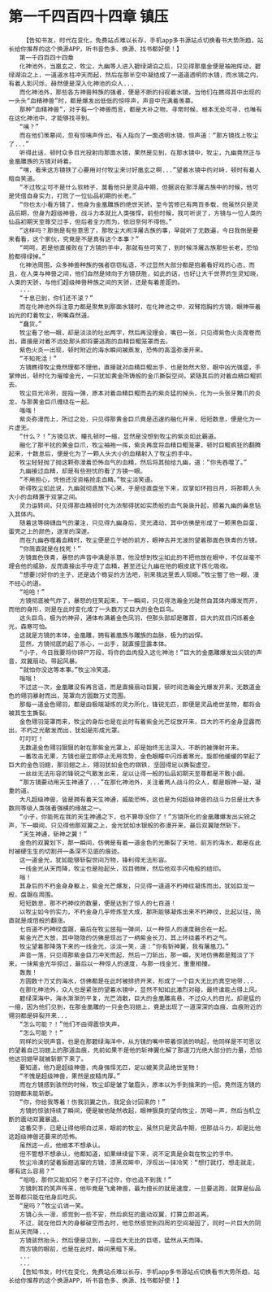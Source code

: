 # 第一千四百四十四章 镇压
        【告知书友，时代在变化，免费站点难以长存，手机app多书源站点切换看书大势所趋，站长给你推荐的这个换源APP，听书音色多、换源、找书都好使！】
       第一千四百四十四章
       化神池外，当凰玄之，牧尘，九幽等人进入碧绿湖泊之后，只见得那凰金便是袖袍挥动，碧绿湖泊之上，一道道水柱冲天而起，然后在那半空中凝结成了一道道透明的水镜，而水镜之内，有着人影闪烁，赫然便是深入化神池的众人...
       而化神池外，那些各方神兽种族的强者，便是不断的扫视着水镜，当他们在瞧得其中出现的一头头“血精神兽”时，都是爆发出低低的惊呼声，声音中充满着羡慕。
       那种“血精神兽”，对于每一个神兽而言，都是大补之物，寻常时候，根本无处可寻，也唯有在这化神池中，才能够找寻到。
       “咦？”
       而在他们羡慕间，忽有惊咦声传出，有人指向了一面透明水镜，惊声道：“那方镜找上牧尘了...”
       听得此话，顿时众多目光投射向那面水镜，果然是见到，在那水镜中，牧尘，九幽竟然正与金凰雕族的方镜对峙着。
       “嘿，看来这方镜铁了心要用对付牧尘来讨好凰玄之啊...”望着水镜中的对峙，顿时有着人暗自笑道。
       “不过牧尘可不是什么软柿子，莫看他只是灵品中期，但据说在那浮屠古族中的时候，他可是凭借自身实力，打败了一位仙品初期的长老。”
       “你也太小看方镜了，他身为金凰雕族的绝世天骄，至今苦修已有两百多载，他虽然只是灵品后期，但身为超级神兽，战斗力本就比人类强悍，前些时候，我可听说了，方镜与一位人类的仙品初期天至尊交过手，但后者全力而为，依旧奈何不得他。”
       “这样吗？那倒是有些意思了，那牧尘大闹浮屠古族的事，早就听了无数遍，今日我倒是要来看看，这个家伙，究竟是不是真有这个本事？”
       “呵呵，若是他直接败在了方镜的手中，那就有些可笑了，到时候浮屠古族那些长老，恐怕脸都得绿掉。”
       化神池周围，众多神兽种族的强者窃窃私语，不过显然大部分都是抱着看好戏的心态，而且，在人类与神兽之间，他们自然是倾向于方镜获胜，如此的话，也好让大千世界的生灵知晓，人类的天骄，与他们超级神兽种族之间的天骄，还是有着差距的。
       ...
       “十息已到，你们还不滚？”
       而在化神池外将注意力都是聚焦到那面水镜时，在化神池之中，双臂抱胸的方镜，眼神带着凶光的盯着牧尘，咧嘴森然道。
       “蠢货。”
       牧尘看了他一眼，却是淡淡的吐出两字，然后再没理会，嘴巴一张，只见得紫色火炎席卷而出，直接是对着不远处那头即将要逃跑的血精巨鲲笼罩而去。
       紫色火炎一出现，顿时附近的海水瞬间被蒸发，恐怖的高温弥漫开来。
       “不知死活！”
       方镜瞧得牧尘竟然理都不理他，直接就对血精巨鲲出手，也是勃然大怒，眼中凶光强盛，手掌伸出，顿时化为璀璨金光，一只犹如黄金所铸般的金爪撕裂空间，紧随其后的对着血精巨鲲抓去。
       牧尘目光冷冽，屈指一弹，原本对着血精巨鲲而去的紫炎猛的掉头，化为一头张牙舞爪的炎龙，与那黄金巨爪缠绕在一起。
       嗤嗤！
       紫炎弥漫而上，所过之处，只见得那黄金巨爪竟是迅速的融化开来，短短数息，便是化为一片虚无。
       “什么？！”方镜见状，瞳孔顿时一缩，显然是没想到牧尘的紫炎如此霸道。
       融化了那干扰的黄金巨爪，牧尘袖袍一挥，紫炎再度将血精巨鲲笼罩，顿时巨鲲疯狂的翻腾起来，十数息后，便是化为了一颗人头大小的血精射入了牧尘的手中。
       牧尘轻轻抛了抛这颗弥漫着恐怖血气的血精，然后将其抛给九幽，道：“你先吞噬了。”
       九幽接过血精，却是有些担忧的看了方镜一眼。
       “不用担心，凭他还没资格抢走血精。”牧尘淡笑道。
       听得牧尘如此说，九幽就彻底放下心来，于是径直盘坐下来，双掌如环抱日月，将那颗人头大小的血精置于双掌之间。
       灵力运转间，只见得那血精顿时化为浓郁得犹如实质般的血气袅袅升起，顺着九幽的鼻息钻入其体内。
       随着这等磅礴血气的灌注，只见得九幽身后，灵光涌动，其中仿佛是形成了一颗黑色巨蛋，蛋壳之上的颜色，逐渐的深邃。
       而在九幽吞噬着血精时，牧尘便是立于她的前方，眼神古井无波的望着那面色铁青的方镜。
       “你简直就是在找死！”
       方镜面色铁青，暴怒的声音中满是杀意，他没想到牧尘如此的不把他放在眼中，不仅丝毫不理会他的威胁，反而直接出手夺走了血精，甚至还让九幽在他的眼皮底下炼化吸收。
       “想要讨好你的主子，还是选个稳妥的方法吧，别来我这里丢人现眼。”牧尘瞥了他一眼，漫不经心的道。
       “哈哈！”
       方镜彻底被气炸了，暴怒的狂笑起来，下一瞬间，只见得浩瀚金光陡然自其体内爆发而开，而他的身形，则是在此时变化成了一头数万丈巨大的金色巨鸟。
       这头巨鸟，极为的神异，通体布满着金色凤羽，但那头部却是雕首，巨大的双目闪烁着金光，森寒可怕。
       这就是方镜的本体，金凰雕，拥有着凰族与雕族的血脉，极为的凶悍。
       显然，方镜彻底的起了杀心，一出手，就直接显露本体。
       “小子，今日我要将你碎尸万段，将你的血肉投入这化神池！”巨大的金凰雕爆发出尖锐的声音，双翼扇动，带起风暴。
       “就怕你没这等本事。”牧尘冷笑道。
       嗡嗡！
       不过这一次，金凰雕没有再言语，而是直接扇动巨翼，顿时间浩瀚金光爆发开来，无数道金色的翎羽暴射而出，笼罩向方圆数万丈范围。
       那每一道金色翎羽，都是由极端凝炼的灵力所化，锋锐无匹，即便是灵品绝世圣物，都将会被其生生撕裂。
       金色翎羽笼罩而来，牧尘的身后也是在此时有着紫金光芒绽放开来，巨大的不朽金身显露而出，不朽之光散发而出，犹如是形成光罩。
       叮叮叮！
       无数道金色翎羽狠狠的射在那紫金光罩上，却是始终无法深入，不断的被弹射开来。
       一番攻击无果，方镜也是立即停止无用攻势，金色眼瞳中闪烁着寒光，旋即他缓缓的举起了巨大的金色羽翅，那羽翅之上，翎羽犹如金色的钢铁，坚固得足以撕裂虚空。
       一丝丝无法形容的锋锐之气散发出来，足以让得一般的仙品初期天至尊都是不敢小觑。
       “那方镜要动用天生神通了...”在那化神池外，关注着两人战斗的众人，都是眼神一凝，凝重的道。
       大凡超级神兽，皆是拥有着天生神通，威能恐怖，这也是为何超级神兽的战斗力总是比大多数同等级人类强者强横的缘故之一。
       “小子，你能死在我的天生神通之下，也不算辱没你了！”方镜所化的金凰雕爆发出尖锐之声，下一瞬间，只见得他那双翼之上，金光犹如水银般的弥漫开来，最后双翼陡然斩下。
       “天生神通，斩神之翼！”
       金色的双翼划下，那一瞬间，仿佛是有着一道金色的光撕裂了天地，前方的海水，都是在此时被硬生生的切割开一条深不见底的痕迹。
       这一道金光，犹如能够斩裂世间万物，锋利得无法形容。
       一线金光从天而降，牧尘也是抬起头，双目微眯，然后他双手闪电般的结印。
       嗡！
       其身后的不朽金身身躯上，紫金光芒爆发，只见得一道道不朽神纹凝炼而出，犹如巨龙一般，盘踞在周围。
       短短数息，那不朽神纹的数量，便是达到了惊人的七百道！
       以牧尘如今的实力，不朽金身几乎修炼至大成，那所能够凝炼出来不朽神纹，比起以往，简直就是成倍般的翻涨。
       七百道不朽神纹盘踞，最后在牧尘屈指一弹间，以一种惊人的速度融合在一起。
       紫金光芒大放，其中隐隐的仿佛是现出了一柄紫金长刀，其上环绕着不朽之气。
       牧尘望着那降落下来的一线金光，淡淡一笑，道：“你有斩神翼，我有屠凰刀。”
       声音一落，只见得那紫金巨刀冲天而起，然后一刀斩出，那一瞬，天地仿佛都是黯淡了下来，一抹紫金光华掠过，最后以一种惊人的速度，与那一线金光，重重相撞。
       轰轰！
       方圆数十万丈的海水，仿佛都是在此时被排挤开来，形成了一个巨大无比的真空地带...
       在那化神池外，众人也是紧张的望着水镜中，显然不知如此激烈对碰，最终谁能占得上风。
       碧绿深海中，海水渐渐的平复，光芒消散，巨大的金凰雕高悬，不过众人的目光，却是猛的一缩，因为他们见到，在那金凰雕的一只金色羽翅上，竟是出现了一道深深的血痕，血痕附近的翎羽都是碎裂开来...
       “怎么可能？！”他们不由得震惊失声。
       “怎么可能？！”
       同样的尖锐声音，也是在那碧绿海洋中，从方镜的嘴中带着惊骇的响起，他同样是不可思议的望着自己羽翅上的那道血痕，先前如果不是他的斩神翼化解了那道刀光绝大部分的力量，恐怕他这羽翅早就被斩断下来了。
       要知道，他乃是超级神兽，肉身强悍无匹，足以媲美灵品绝世圣物！
       “不愧是超级神兽，果然是皮糙肉厚。”
       而在方镜感到骇然的时候，牧尘却是皱了皱眉头，原本以为手到擒来的一招，竟然连方镜的羽翅都未能斩断。
       “你，你给我等着！伤我羽翼之仇，我定会讨回来的！”
       方镜的惊骇持续了瞬间，便是被他陡然收起，眼神狠戾的望向牧尘，厉喝一声，然后当机立断的震动双翼暴退。
       这番交手，已是让得他明白过来，眼前的牧尘，虽然只是灵品中期，但那战斗力，却是比他这超级神兽还要来的恐怖。
       虽然这一点，他根本不想承认。
       但不管想不想承认，他都知道，如果继续留下来，说不定真是会栽在牧尘的手中。
       牧尘冷漠的望着振翅逃窜的方镜，漆黑双眸中，浮现出一抹冷笑：“想打就打，想走就走，哪有这么容易？”
       “哈哈，那你又能如何？老子打不过你，你也追不到我！”
       方镜刺耳的笑声传来，他毕竟是飞禽神兽，最为擅长的就是速度，一旦要逃跑，就算是仙品至尊都只能在他身后吃灰。
       “是吗？”牧尘讥诮一笑。
       方镜心头一凛，感觉到一些不安，然后疯狂的震动双翼，打算立即逃离。
       不过，就在他巨大的身躯破空而去时，他忽然感觉到四周的空间凝固了，同时一片巨大的阴影从天而降...
       方镜骇然抬头，然后便是见到，一座巨大无比的巨塔，猛然从天而降。
       而方镜的眼前，也是在此时，瞬间黑暗下来。
       ...
       ...
       【告知书友，时代在变化，免费站点难以长存，手机app多书源站点切换看书大势所趋，站长给你推荐的这个换源APP，听书音色多、换源、找书都好使！】
